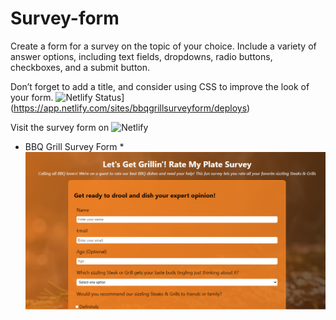 # Survey-form
Create a form for a survey on the topic of your choice. Include a variety of answer options, including text fields, dropdowns, radio buttons, checkboxes, and a submit button. 

Don’t forget to add a title, and consider using CSS to improve the look of your form.
![Netlify Status](https://api.netlify.com/api/v1/badges/aa0429b6-5e2f-4559-b55c-867bc5c2e4cb/deploy-status)](https://app.netlify.com/sites/bbqgrillsurveyform/deploys)

Visit the survey form on 
![Netlify](https://bbqgrillsurveyform.netlify.app/)


* BBQ Grill Survey Form *
![Survey Form](https://github.com/WinnieKabuya/Survey-form/blob/main/BBQ%20dishes%20Survey%20form.png)
